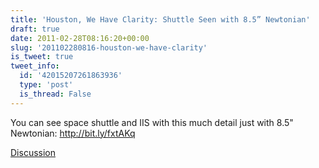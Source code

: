 ```yaml
---
title: 'Houston, We Have Clarity: Shuttle Seen with 8.5” Newtonian'
draft: true
date: 2011-02-28T08:16:20+00:00
slug: '201102280816-houston-we-have-clarity'
is_tweet: true
tweet_info:
  id: '42015207261863936'
  type: 'post'
  is_thread: False
---
```




You can see space shuttle and IIS with this much detail just with 8.5" Newtonian: http://bit.ly/fxtAKq

[Discussion](https://x.com/sytelus/status/42015207261863936)

